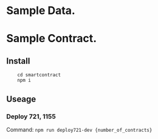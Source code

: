 # Sample Data.

# Sample Contract.
## Install
```
    cd smartcontract
    npm i
```
## Useage
### Deploy 721, 1155
Command: ```
        npm run deploy721-dev {number_of_contracts}
    ```